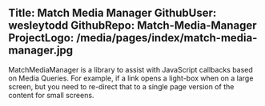 Title: Match Media Manager
GithubUser: wesleytodd
GithubRepo: Match-Media-Manager
ProjectLogo: /media/pages/index/match-media-manager.jpg
---

MatchMediaManager is a library to assist with JavaScript callbacks based on Media Queries. For example, if a link opens a light-box when on a large screen, but you need to re-direct that to a single page version of the content for small screens.
